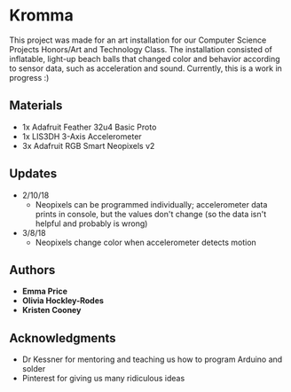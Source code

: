 # Kromma

This project was made for an art installation for our Computer Science Projects Honors/Art and Technology Class. The installation consisted of inflatable, light-up beach balls that changed color and behavior according to sensor data, such as acceleration and sound. Currently, this is a work in progress :)

## Materials
* 1x Adafruit Feather 32u4 Basic Proto
* 1x LIS3DH 3-Axis Accelerometer
* 3x Adafruit RGB Smart Neopixels v2

## Updates
* 2/10/18
  * Neopixels can be programmed individually; accelerometer data prints in console, but the values don't change (so the data isn't helpful and probably is wrong)
* 3/8/18
  * Neopixels change color when accelerometer detects motion

## Authors

* **Emma Price**
* **Olivia Hockley-Rodes**
* **Kristen Cooney**

## Acknowledgments

* Dr Kessner for mentoring and teaching us how to program Arduino and solder
* Pinterest for giving us many ridiculous ideas


